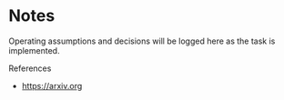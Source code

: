 # Notes

Operating assumptions and decisions will be logged here as the task is
implemented.

References

- https://arxiv.org
